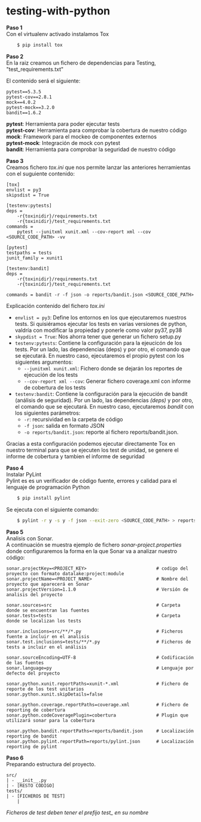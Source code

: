 # testing-with-python

**Paso 1**  
Con el virtualenv activado instalamos Tox

```bash
    $ pip install tox
```
**Paso 2**  
En la raiz creamos un fichero de dependencias para Testing, "test_requirements.txt"

El contenido será el siguiente:

````
pytest==5.3.5
pytest-cov==2.8.1
mock==4.0.2
pytest-mock==3.2.0
bandit==1.6.2
````

**pytest**: Herramienta para poder ejecutar tests  
**pytest-cov**: Herramienta para comprobar la cobertura de nuestro código  
**mock**: Framework para el mockeo de componentes externos  
**pytest-mock**: Integración de mock con pytest  
**bandit**: Herramienta para comprobar la seguridad de nuestro código

**Paso 3**  
Creamos fichero *tox.ini* que nos permite lanzar las anteriores herramientas con el suguiente contenido:

````
[tox]
envlist = py3
skipsdist = True

[testenv:pytests]
deps =
    -r{toxinidir}/requirements.txt
    -r{toxinidir}/test_requirements.txt
commands =
    pytest --junitxml xunit.xml --cov-report xml --cov <SOURCE_CODE_PATH> -vv

[pytest]
testpaths = tests
junit_family = xunit1

[testenv:bandit]
deps =
    -r{toxinidir}/requirements.txt
    -r{toxinidir}/test_requirements.txt

commands = bandit -r -f json -o reports/bandit.json <SOURCE_CODE_PATH>
````


Explicación contenido del fichero *tox.ini*

- `envlist = py3`: Define los entornos en los que ejecutaremos nuestros tests. Si quisiéramos ejecutar los tests en varias versiones de python, valdría con modificar la propiedad y ponerle como valor py37, py38  
- `skypdist = True`: Nos ahorra tener que generar un fichero setup.py  
- `testenv:pytests`: Contiene la configuración para la ejeucicón de los tests. Por un lado, las dependencias (deps) y por otro, el comando que se ejecutará. En nuestro caso, ejecutaremos el propio pytest con los siguientes argumentos:  
    - `--junitxml xunit.xml`: Fichero donde se dejarán los reportes de ejecución de los tests
    - `--cov-report xml --cov`: Generar fichero coverage.xml con informe de cobertura de los tests
- `testenv:bandit`: Contiene la configuración para la ejecución de bandit (análisis de seguridad). Por un lado, las dependencias *(deps)* y por otro, el comando que se ejecutará. En nuestro caso, ejecutaremos *bandit* con los siguientes parámetros:
    - `-r`: recursividad en la carpeta de código
    - `-f json`: salida en formato JSON
    - `-o reports/bandit.json`: reporte al fichero reports/bandit.json.

 
Gracias a esta configuración podemos ejecutar directamente Tox en nuestro terminal para que se ejecuten los test de unidad, se genere el informe de cobertura y tambien el informe de seguridad
 
**Paso 4**  
Instalar PyLint  
Pylint es es un verificador de código fuente, errores y calidad para el lenguaje de programación Python

```bash
    $ pip install pylint
```

Se ejecuta con el siguiente comando:

```bash
    $ pylint -r y -s y -f json --exit-zero <SOURCE_CODE_PATH> > reports/pylint.json
```

**Paso 5**  
Analisis con Sonar.  
A continuación se muestra ejemplo de fichero *sonar-project.properties* donde configuraremos la forma en la que Sonar va a analizar nuestro código:


````
sonar.projectKey=<PROJECT_KEY>                          # codigo del proyecto con formato datalake:project:module
sonar.projectName=<PROJECT_NAME>                        # Nombre del proyecto que aparecerá en Sonar
sonar.projectVersion=1.1.0                              # Versión de analisis del proyecto

sonar.sources=src                                       # Carpeta donde se encuentran las fuentes
sonar.tests=tests                                       # Carpeta donde se localizan los tests

sonar.inclusions=src/**/*.py                            # Ficheros fuente a incluir en el analisis
sonar.test.inclusions=tests/**/*.py                     # Ficheros de tests a incluir en el análisis

sonar.sourceEncoding=UTF-8                              # Codificación de las fuentes
sonar.language=py                                       # Lenguaje por defecto del proyecto

sonar.python.xunit.reportPaths=xunit-*.xml              # Fichero de reporte de los test unitarios
sonar.python.xunit.skipDetails=false

sonar.python.coverage.reportPaths=coverage.xml          # Fichero de reporting de cobertura
sonar.python.codeCoveragePlugin=cobertura               # Plugin que utilizará sonar para la cobertura

sonar.python.bandit.reportPaths=reports/bandit.json     # Localización reporting de bandit
sonar.python.pylint.reportPath=reports/pylint.json      # Localización reporting de pylint
```` 

**Paso 6**  
Preparando estructura del proyecto.

````
src/
| - __init__.py
| - [RESTO CÓDIGO]
tests/
| - [FICHEROS DE TEST]
    | 
````

*Ficheros de test deben tener el prefijo test_ en su nombre*
